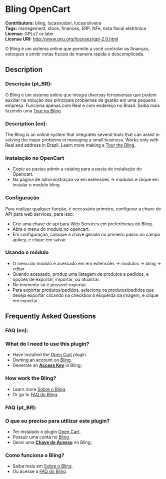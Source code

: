 # Bling OpenCart #
**Contributors:** bling, lucasnodari, lucasrsilveira  
**Tags:** management, stock, finances, ERP, NFe, nota fiscal eletrônica  
**License:** GPLv2 or later  
**License URI:** http://www.gnu.org/licenses/gpl-2.0.html  

O Bling é um sistema online que permite a você controlar as finanças, estoques e emitir notas fiscais de maneira rápida e descomplicada.

## Description ##

### Descrição (pt_BR): ###

O Bling é um sistema online que integra diversas ferramentas que podem auxiliar na solução dos principais problemas de gestão em uma pequena empresa.
Funciona apenas com Real e com endereço no Brasil.
Saiba mais fazendo uma [Tour no Bling](https://www.bling.com.br/tour/)

### Description (en): ###

The Bling is an online system that integrates several tools that can assist in solving the major problems in managing a small business.
Works only with Real and address in Brazil.
Learn more making a [Tour the Bling](https://www.bling.com.br/tour/).


### Instalação no OpenCart ###
* Copie as pastas admin a catalog para a pasta de instalação do Opencart.
* Na página de admininstração vá em extensões -> módulos e clique em instalar o modulo bling

### Configuração ###

Para realizar qualquer função, é necessário primeiro, configurar a chave de API para web services, para isso:
    
* Crie uma chave de api para Web Services em preferências do Bling.
* Abra o menu do modulo no opencart.
* Em configuração, coloque a chave gerada no primeiro passo no campo apikey, e clique em salvar.

### Usando o módulo ###

* O menu do módulo é acessado em em extensões -> modulos -> bling -> editar  
* Quando acessado, produz uma listagem de produtos e pedidos, e opções de exportar, importar, ou atualizar.
* No momento só é possivel exportar.  
* Para exportar produtos/pedidos, selecione os produtos/pedidos que deseja exportar clicando na checkbox à esquerda da imagem, e clique em exportar.  

## Frequently Asked Questions ##

### FAQ (en): ###

### What do I need to use this plugin? ###

* Have installed the [Open Cart](http://www.opencart.com/) plugin.
* Owning an account on [Bling](http://www.bling.com.br/).
* Generate an **[Access Key](http://bling.com.br/configuracoes.api.web.services.php)** in Bling;

### How work the Bling? ###

* Learn more [Sobre o Bling](https://www.bling.com.br/tour/).
* Or go to [FAQ do Bling](http://www.bling.com.br/faq.php).

### FAQ (pt_BR): ###

### O que eu preciso para utilizar este plugin? ###

* Ter instalado o plugin [Open Cart](http://www.opencart.com/).
* Possuir uma conta no [Bling](http://bling.com.br/).
* Gerar uma **[Chave de Acesso](http://bling.com.br/configuracoes.api.web.services.php)** no Bling;

### Como funciona o Bling? ###

* Saiba mais em [Sobre o Bling](http://bling.com.br/home.php?p=tour).
* Ou acesse a [FAQ do Bling](http://bling.com.br/perguntas-frequentes).


